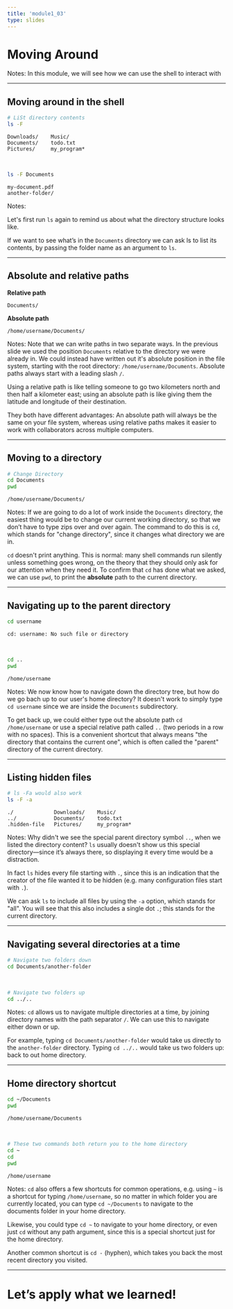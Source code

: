 ```yaml
---
title: 'module1_03'
type: slides
---
```


# Moving Around

Notes: In this module,
we will see how we can use the shell to interact with 

---

## Moving around in the shell

```sh
# LiSt directory contents
ls -F
```

```out
Downloads/    Music/
Documents/    todo.txt
Pictures/     my_program*
```

<br>

```sh
ls -F Documents
```

```out
my-document.pdf
another-folder/
```

Notes:

Let's first run `ls` again to remind us about what the directory structure looks like.

If we want to see what’s in the `Documents` directory we can ask ls to list its contents,
by passing the folder name as an argument to `ls`.

---

## Absolute and relative paths

**Relative path**

```
Documents/
```

**Absolute path**

```
/home/username/Documents/
```

Notes:
Note that we can write paths in two separate ways.
In the previous slide we used the position `Documents` relative to the directory we were already in.
We could instead have written out it's absolute position in the file system,
starting with the root directory:
`/home/username/Documents`.
Absolute paths always start with a leading slash `/`.

Using a relative path is like telling someone to go two kilometers north and then half a kilometer east;
using an absolute path is like giving them the latitude and longitude of their destination.

They both have different advantages:
An absolute path will always be the same on your file system,
whereas using relative paths makes it easier to work with collaborators across multiple computers.

---

## Moving to a directory

```sh
# Change Directory
cd Documents
pwd
```

```out
/home/username/Documents/
```

Notes:
If we are going to do a lot of work inside the `Documents` directory,
the easiest thing would be to change our current working directory,
so that we don’t have to type zips over and over again.
The command to do this is `cd`,
which stands for "change directory",
since it changes what directory we are in.

`cd` doesn't print anything.
This is normal:
many shell commands run silently unless something goes wrong,
on the theory that they should only ask for our attention when they need it.
To confirm that `cd` has done what we asked,
we can use `pwd`,
to print the **absolute** path to the current directory.

---

## Navigating up to the parent directory

```sh
cd username
```

```out
cd: username: No such file or directory
```

<br>

```sh
cd ..
pwd
```

```out
/home/username
```

Notes:
We now know how to navigate down the directory tree,
but how do we go bach up to our user's home directory?
It doesn't work to simply type `cd username` since we are inside the `Documents` subdirectory.

To get back up,
we could either type out the absolute path `cd /home/username` or use a special relative path called `..`
(two periods in a row with no spaces).
This is a convenient shortcut that always means "the directory that contains the current one",
which is often called the "parent" directory of the current directory.

---

## Listing hidden files

```sh
# ls -Fa would also work
ls -F -a
```

```out
./             Downloads/    Music/
../            Documents/    todo.txt
.hidden-file   Pictures/     my_program*
```

Notes:
Why didn't we see the special parent directory symbol `..`,
when we listed the directory content?
`ls` usually doesn't show us this special directory—since it’s always there,
so displaying it every time would be a distraction.

In fact `ls` hides every file starting with `.`,
since this is an indication that the creator of the file wanted it to be hidden
(e.g. many configuration files start with `.`).

We can ask `ls` to include all files by using the `-a` option,
which stands for "all".
You will see that this also includes a single dot `.`;
this stands for the current directory.

---

## Navigating several directories at a time

```sh
# Navigate two folders down
cd Documents/another-folder
```

<br>

```sh
# Navigate two folders up
cd ../..
```

Notes:
`cd` allows us to navigate multiple directories at a time,
by joining directory names with the path separator `/`.
We can use this to navigate either down or up.

For example,
typing `cd Documents/another-folder`
would take us directly to the `another-folder` directory.
Typing `cd ../..`
would take us two folders up:
back to out home directory.

---

## Home directory shortcut

```sh
cd ~/Documents
pwd
```

```out
/home/username/Documents
```

<br>

```sh
# These two commands both return you to the home directory
cd ~
cd
pwd
```

```out
/home/username
```


Notes:
`cd` also offers a few shortcuts for common operations,
e.g. using `~` is a shortcut for typing `/home/username`,
so no matter in which folder you are currently located,
you can type `cd ~/Documents` to navigate to the documents folder in your home directory.

Likewise, you could type `cd ~` to navigate to your home directory,
or even just `cd` without any path argument,
since this is a special shortcut just for the home directory.

Another common shortcut is `cd -` (hyphen),
which takes you back the most recent directory you visited.

---

# Let’s apply what we learned!
